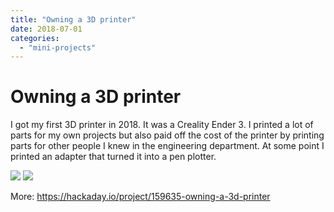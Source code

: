 ```yaml
---
title: "Owning a 3D printer"
date: 2018-07-01
categories: 
  - "mini-projects"
---
```


# Owning a 3D printer

I got my first 3D printer in 2018. It was a Creality Ender 3. I printed a lot of parts for my own projects but also paid off the cost of the printer by printing parts for other people I knew in the engineering department. At some point I printed an adapter that turned it into a pen plotter.

![](https://cdn.hackaday.io/images/1484851532251135191.jpeg)
![](https://cdn.hackaday.io/images/220621532250873944.jpg)

More: https://hackaday.io/project/159635-owning-a-3d-printer